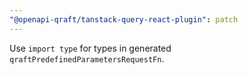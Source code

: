 ```yaml
---
"@openapi-qraft/tanstack-query-react-plugin": patch
---
```


Use `import type` for types in generated `qraftPredefinedParametersRequestFn`.
